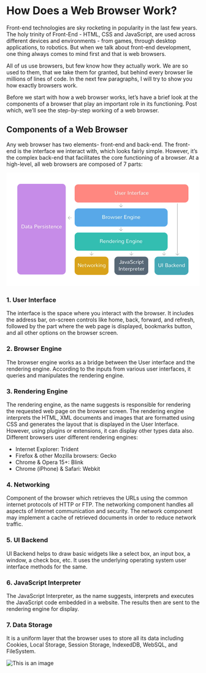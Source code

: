 # How Does a Web Browser Work?

Front-end technologies are sky rocketing in popularity in the last few years. The holy trinity of Front-End - HTML, CSS and JavaScript, are used across different devices and environments - from games, through desktop applications, to robotics. But when we talk about front-end development, one thing always comes to mind first and that is web browsers.

All of us use browsers, but few know how they actually work. We are so used to them, that we take them for granted, but behind every browser lie millions of lines of code. In the next few paragraphs, I will try to show you how exactly browsers work.

Before we start with how a web browser works, let’s have a brief look at the components of a browser that play an important role in its functioning. Post which, we’ll see the step-by-step working of a web browser.

## Components of a Web Browser

Any web browser has two elements- front-end and back-end. The front-end is the interface we interact with, which looks fairly simple. However, it’s the complex back-end that facilitates the core functioning of a browser. At a high-level, all web browsers are composed of 7 parts:

![This is an image](https://github.com/pesto-students/p3-pratik-sumithalder/blob/week1/Week-1/assets/Browser-Working.png)

### 1. User Interface

The interface is the space where you interact with the browser. It includes the address bar, on-screen controls like home, back, forward, and refresh, followed by the part where the web page is displayed, bookmarks button, and all other options on the browser screen.

### 2. Browser Engine

The browser engine works as a bridge between the User interface and the rendering engine. According to the inputs from various user interfaces, it queries and manipulates the rendering engine.

### 3. Rendering Engine

The rendering engine, as the name suggests is responsible for rendering the requested web page on the browser screen. The rendering engine interprets the HTML, XML documents and images that are formatted using CSS and generates the layout that is displayed in the User Interface. However, using plugins or extensions, it can display other types data also. Different browsers user different rendering engines:
* Internet Explorer: Trident
* Firefox & other Mozilla browsers: Gecko
* Chrome & Opera 15+: Blink
* Chrome (iPhone) & Safari: Webkit

### 4. Networking

Component of the browser which retrieves the URLs using the common internet protocols of HTTP or FTP. The networking component handles all aspects of Internet communication and security. The network component may implement a cache of retrieved documents in order to reduce network traffic.

### 5. UI Backend

UI Backend helps to draw basic widgets like a select box, an input box, a window, a check box, etc. It uses the underlying operating system user interface methods for the same.

### 6. JavaScript Interpreter

The JavaScript Interpreter, as the name suggests, interprets and executes the JavaScript code embedded in a website. The results then are sent to the rendering engine for display.

### 7. Data Storage

It is a uniform layer that the browser uses to store all its data including Cookies, Local Storage, Session Storage, IndexedDB, WebSQL, and FileSystem.

![This is an image](/assets/Browser-components.png)